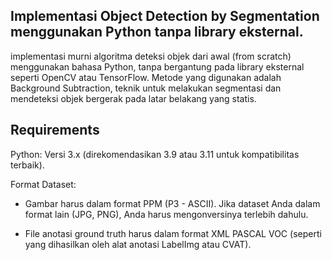 ## Implementasi Object Detection by Segmentation menggunakan Python tanpa library eksternal.
implementasi murni algoritma deteksi objek dari awal (from scratch) menggunakan bahasa Python, tanpa bergantung pada library eksternal seperti OpenCV atau TensorFlow. Metode yang digunakan adalah Background Subtraction, teknik untuk melakukan segmentasi dan mendeteksi objek bergerak pada latar belakang yang statis.

## Requirements
Python: Versi 3.x (direkomendasikan 3.9 atau 3.11 untuk kompatibilitas terbaik).

Format Dataset:

  - Gambar harus dalam format PPM (P3 - ASCII). Jika dataset Anda dalam format lain (JPG, PNG), Anda harus mengonversinya terlebih dahulu.

  - File anotasi ground truth harus dalam format XML PASCAL VOC (seperti yang dihasilkan oleh alat anotasi LabelImg atau CVAT).
